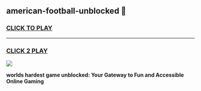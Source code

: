 
## american-football-unblocked 👋
<h3>
<a href="https://premium.freeplayer.one?title=american-football-unblocked&ref=14F">CLICK TO PLAY</a></h3>
<hr>

<h3>
<a href="https://premium.freeplayer.one?title=american-football-unblocked&ref=14F">CLICK 2 PLAY</a>
  
</h3>

<a href="https://premium.freeplayer.one?title=american-football-unblocked&ref=12F/"><img src="https://clearcache.store/games.png"></a>


**worlds hardest game unblocked: Your Gateway to Fun and Accessible Online Gaming**
